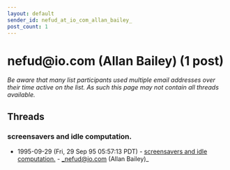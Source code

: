 ```yaml
---
layout: default
sender_id: nefud_at_io_com_allan_bailey_
post_count: 1
---
```


# nefud<span>@</span>io.com (Allan Bailey) (1 post)

_Be aware that many list participants used multiple email addresses over their time active on the list. As such this page may not contain all threads available._

## Threads

### screensavers and idle computation.
+ 1995-09-29 (Fri, 29 Sep 95 05:57:13 PDT) - [screensavers and idle computation.](/archive/1995/09/de16f3e01b521a9382084b760727bb6b0ce50eee6550ef4e2fecd29af8e46970) - _nefud@io.com (Allan Bailey)_


